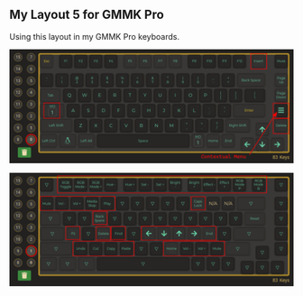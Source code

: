## My Layout 5 for GMMK Pro

Using this layout in my GMMK Pro keyboards.

![layer 0](./gmmk_pro_layout_5___layer_0.png)

![layer 1](./gmmk_pro_layout_5___layer_1.png)
